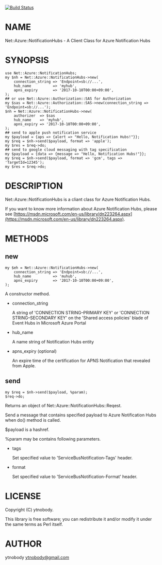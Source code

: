 [![Build Status](https://travis-ci.org/ytnobody/p5-Net-Azure-NotifcationHubs.svg?branch=master)](https://travis-ci.org/ytnobody/p5-Net-Azure-NotifcationHubs)
# NAME

Net::Azure::NotificationHubs - A Client Class for Azure Notification Hubs 

# SYNOPSIS

    use Net::Azure::NotificationHubs;
    my $nh = Net::Azure::NotificationHubs->new(
        connection_string => 'Endpoint=sb://...',
        hub_name          => 'myhub',
        apns_expiry       => '2017-10-10T00:00+09:00',
    );
    ## or use Net::Azure::Authorization::SAS for Authorization
    my $sas = Net::Azure::Authorization::SAS->new(connection_string => 'Endpoint=sb://...');
    $nh = Net::Azure::NotificationHubs->new(
        authorizer  => $sas
        hub_name    => 'myhub',
        apns_expiry => '2017-10-10T00:00+09:00',
    );
    ## send to apple push notification service
    my $payload = {aps => {alert => "Hello, Notification Hubs!"}};
    my $req = $nh->send($payload, format => 'apple');
    my $res = $req->do;
    ## send to google cloud messaging with tag specification
    my $payload = {data => {message => "Hello, Notification Hubs!"}};
    my $req = $nh->send($payload, format => 'gcm', tags => 'TargetId=12345');
    my $res = $req->do;

# DESCRIPTION

Net::Azure::NotificationHubs is a cliant class for Azure Notification Hubs.

If you want to know more information about Azure Notification Hubs, please see [https://msdn.microsoft.com/en-us/library/dn223264.aspx](https://msdn.microsoft.com/en-us/library/dn223264.aspx). 

# METHODS

## new

    my $eh = Net::Azure::NotificationHubs->new(
        connection_string => 'Endpoint=sb://...',
        hub_name          => 'muhub',
        apns_expiry       => '2017-10-10T00:00+09:00',
    );

A constructor method.  

- connection\_string

    A string of 'CONNECTION STRING–PRIMARY KEY' or 'CONNECTION STRING–SECONDARY KEY' on the 'Shared access policies' blade of Event Hubs in Microsoft Azure Portal 

- hub\_name

    A name string of Notification Hubs entity

- apns\_expiry (optional)

    An expire time of the certification for APNS Notification that revealed from Apple.  

## send 

    my $req = $nh->send($payload, %param);
    $req->do;

Returns an object of Net::Azure::NotificationHubs::Reqest.

Send a message that contains specified payload to Azure Notification Hubs when do() method is called.

$payload is a hashref.

%param may be contains following parameters.

- tags

    Set specified value to 'ServiceBusNotification-Tags' header.

- format

    Set specified value to 'ServiceBusNotification-Format' header.

# LICENSE

Copyright (C) ytnobody.

This library is free software; you can redistribute it and/or modify
it under the same terms as Perl itself.

# AUTHOR

ytnobody <ytnobody@gmail.com>
